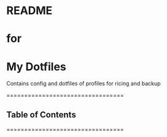 # README
#  for
# My Dotfiles

Contains config and dotfiles of profiles for ricing and backup

=================================

## Table of Contents

=================================
